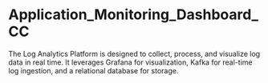 # Application_Monitoring_Dashboard_CC
The Log Analytics Platform is designed to collect, process, and visualize log data in real time. It leverages Grafana for visualization, Kafka for real-time log ingestion, and a relational database for storage.
